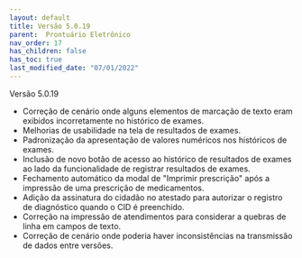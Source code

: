 ```yaml
---
layout: default
title: Versão 5.0.19
parent:  Prontuário Eletrônico
nav_order: 17
has_children: false
has_toc: true
last_modified_date: "07/01/2022"
---
```


<link rel="stylesheet" type="text/css" href="../estilos.css">

Versão 5.0.19

* Correção de cenário onde alguns elementos de marcação de texto eram exibidos incorretamente no histórico de exames.
* Melhorias de usabilidade na tela de resultados de exames.
* Padronização da apresentação de valores numéricos nos históricos de exames.
* Inclusão de novo botão de acesso ao histórico de resultados de exames ao lado da funcionalidade de registrar resultados de exames.
* Fechamento automático da modal de "Imprimir prescrição" após a impressão de uma prescrição de medicamentos.
* Adição da assinatura do cidadão no atestado para autorizar o registro de diagnóstico quando o CID é preenchido.
* Correção na impressão de atendimentos para considerar a quebras de linha em campos de texto.
* Correção de cenário onde poderia haver inconsistências na transmissão de dados entre versões.

